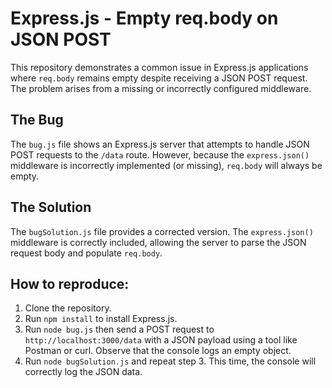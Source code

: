 # Express.js - Empty req.body on JSON POST

This repository demonstrates a common issue in Express.js applications where `req.body` remains empty despite receiving a JSON POST request.  The problem arises from a missing or incorrectly configured middleware.

## The Bug

The `bug.js` file shows an Express.js server that attempts to handle JSON POST requests to the `/data` route.  However, because the `express.json()` middleware is incorrectly implemented (or missing),  `req.body` will always be empty.

## The Solution

The `bugSolution.js` file provides a corrected version.  The `express.json()` middleware is correctly included, allowing the server to parse the JSON request body and populate `req.body`.

## How to reproduce:
1. Clone the repository.
2. Run `npm install` to install Express.js.
3. Run `node bug.js` then send a POST request to `http://localhost:3000/data` with a JSON payload using a tool like Postman or curl. Observe that the console logs an empty object. 
4. Run `node bugSolution.js` and repeat step 3. This time, the console will correctly log the JSON data.